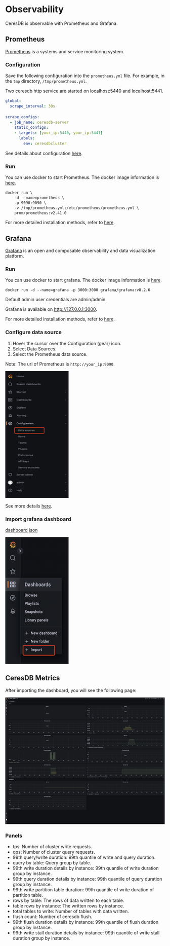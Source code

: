 # Observability

CeresDB is observable with Prometheus and Grafana.

## Prometheus

[Prometheus](https://github.com/prometheus/prometheus) is a systems and service monitoring system.

### Configuration

Save the following configuration into the `prometheus.yml` file. For example, in the `tmp` directory, `/tmp/prometheus.yml`.

Two ceresdb http service are started on localhost:5440 and localhost:5441.

```yaml
global:
  scrape_interval: 30s

scrape_configs:
  - job_name: ceresdb-server
    static_configs:
    - targets: [your_ip:5440, your_ip:5441]
      labels:
        env: ceresdbcluster
```

See details about configuration [here](https://prometheus.io/docs/prometheus/latest/configuration/configuration/).

### Run

You can use docker to start Prometheus. The docker image information is [here](https://hub.docker.com/r/prom/prometheus).

```
docker run \
    -d --name=prometheus \
    -p 9090:9090 \
    -v /tmp/prometheus.yml:/etc/prometheus/prometheus.yml \
    prom/prometheus:v2.41.0
```
For more detailed installation methods, refer to [here](https://prometheus.io/docs/prometheus/latest/installation/).


## Grafana

[Grafana](https://github.com/grafana/grafana) is an open and composable observability and data visualization platform.

### Run

You can use docker to start grafana. The docker image information is [here](https://hub.docker.com/r/grafana/grafana).

```
docker run -d --name=grafana -p 3000:3000 grafana/grafana:v8.2.6
```

Default admin user credentials are admin/admin.

Grafana is available on http://127.0.0.1:3000.

For more detailed installation methods, refer to [here](https://grafana.com/docs/grafana/latest/setup-grafana/installation/).

### Configure data source

1. Hover the cursor over the Configuration (gear) icon.
2. Select Data Sources.
3. Select the Prometheus data source.

Note: The url of Prometheus is `http://your_ip:9090`.

<img src="../../../resources/images/grafana-datasource.png" height="400" width="200"/>

See more details [here](https://grafana.com/docs/grafana/latest/datasources/prometheus/).

### Import grafana dashboard

<a href="../../../resources/images/grafana-dashboard.json">dashboard json</a>

<img src="../../../resources/images/grafana-dashboard.png" height="400" width="200"/>

## CeresDB Metrics

After importing the dashboard, you will see the following page:

<img src="../../../resources/images/grafana-ceresdb-dashboard.png" height="400" width="600"/>

### Panels
* tps: Number of cluster write requests.
* qps: Number of cluster query requests.
* 99th query/write duration: 99th quantile of write and query duration.
* query by table: Query group by table.
* 99th write duration details by instance: 99th quantile of write duration group by instance.
* 99th query duration details by instance: 99th quantile of query duration group by instance.
* 99th write partition table duration: 99th quantile of write duration of partition table.
* rows by table: The rows of data written to each table.
* table rows by instance: The written rows by instance.
* total tables to write: Number of tables with data written.
* flush count: Number of ceresdb flush.
* 99th flush duration details by instance: 99th quantile of flush duration group by instance.
* 99th write stall duration details by instance: 99th quantile of write stall duration group by instance.

